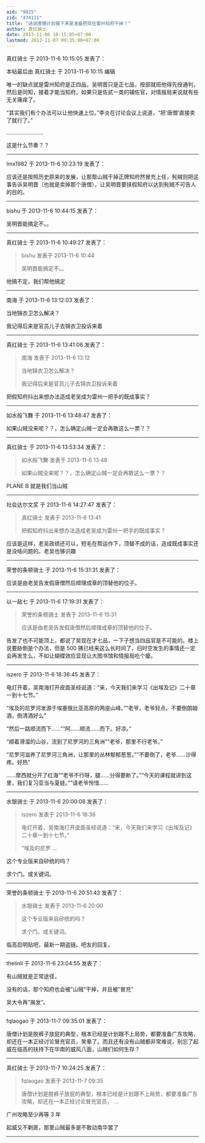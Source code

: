 ```yaml
---
aid: "9025"
zid: "474111"
title: "话说唐僧计划接下来是准备把现任雷州知府干掉？"
author: 真红骑士
date: 2013-11-06 10:15:05+07:00
lastmod: 2013-11-07 09:35:00+07:00
---
```


真红骑士 于 2013-11-6 10:15:05 发表了：

本帖最后由 真红骑士 于 2013-11-6 10:15 编辑

唯一的缺点就是雷州知府是正四品，吴明晋只是正七品，按部就班他得先授通判，然后是同知，接着才能当知府。如果只是佐贰一类的辅佐官，对情报局来说就有些无关痛痒了。

“其实我们有个办法可以让他快速上位。”李炎在讨论会议上说道，“把‘唐僧’直接卖了就行了。”

……………………

这是什么节奏？？

---

lmx1982 于 2013-11-6 10:23:19 发表了：

应该还是按照历史原来的发展，让那帮山贼干掉正牌知府然冒充上任，髡贼则把这事告诉吴明晋（也就是卖掉那个唐僧），让吴明晋要挟假知府以达到髡贼不可告人的目的。

---

bishu 于 2013-11-6 10:44:15 发表了：

吴明晋能搞定不。。

---

真红骑士 于 2013-11-6 10:49:27 发表了：

> bishu 发表于 2013-11-6 10:44
>
> 吴明晋能搞定不。。

他搞不定，我们帮他搞定

---

南海 于 2013-11-6 13:12:03 发表了：

当地锦衣卫怎么解决？

我记得后来是官员儿子去锦衣卫投诉来着

---

真红骑士 于 2013-11-6 13:41:06 发表了：

> 南海 发表于 2013-11-6 13:12
>
> 当地锦衣卫怎么解决？
>
> 我记得后来是官员儿子去锦衣卫投诉来着

把假知府抖出来想办法造成老吴成为雷州一把手的既成事实？

---

如水般飞舞 于 2013-11-6 13:48:47 发表了：

如果山贼没来呢？？，怎么确定山贼一定会再敢这么一票？？

---

真红骑士 于 2013-11-6 13:53:34 发表了：

> 如水般飞舞 发表于 2013-11-6 13:48
>
> 如果山贼没来呢？？，怎么确定山贼一定会再敢这么一票？？

PLANE B 就是我们当山贼

---

社会达尔文奖 于 2013-11-6 14:27:47 发表了：

> 真红骑士 发表于 2013-11-6 13:41
>
> 把假知府抖出来想办法造成老吴成为雷州一把手的既成事实？

应该是这样，老吴政绩还可以，短毛在帮运作下，顶替不成的话，造成既成事实还是没啥问题的。老吴也够识趣

---

荣誉的条顿骑士 于 2013-11-6 15:31:31 发表了：

应该是由老吴告发假唐僧然后顺理成章的顶替他的位子。

---

以一敌七 于 2013-11-6 17:19:31 发表了：

> 荣誉的条顿骑士 发表于 2013-11-6 15:31
>
> 应该是由老吴告发假唐僧然后顺理成章的顶替他的位子。

告发了也不可能顶上，都说了吴现在才七品，一下子想当四品官是不可能的。楼上说要胁倒是个办法，但是 500 狒已经来这么长时间了，旧时空发生的事情还一定会再发生么，不如让蝴蝶效应显现让大图书馆和情报局吃个瘪。

---

iszero 于 2013-11-6 18:36:45 发表了：

电灯开着，吴南海打开皮面圣经说道：“来，今天我们来学习《出埃及记》二十章一到十七节。”

“埃及的尼罗河发源于埃塞俄比亚高原的两座山峰。”“老爷，老爷轻点。不要倒朗姆酒，倒清酒好么”

“然后一路顺流而下……”“阿……顺流……而下。好凉。”

“顺着滑溜的山谷，流到了尼罗河的三角洲”“老爷，那里不行老爷。”

“尼罗河滋养了尼罗河三角洲，让那里的丛林郁郁葱葱。”“不要倒了，老爷……沙得疼。好热”

……摩西就分开了红海”“老爷不行呀，腿……分得要断了。”“今天的课程就讲到这里，我们复习亚当与夏娃。”“请老爷怜惜……

---

水银骑士 于 2013-11-6 20:00:08 发表了：

> iszero 发表于 2013-11-6 18:36
>
> 电灯开着，吴南海打开皮面圣经说道：“来，今天我们来学习《出埃及记》二十章一到十七节。”
>
> “埃及的尼罗 ...

这个专业版来自矽统的吗？

求个门。或关键词。

---

荣誉的条顿骑士 于 2013-11-6 20:51:43 发表了：

> 水银骑士 发表于 2013-11-6 20:00
>
> 这个专业版来自矽统的吗？
>
> 求个门。或关键词。

临高启明贴吧，最新一期盗链。吧友的回复。

---

thelinli 于 2013-11-6 23:04:55 发表了：

有山贼就是正常途径，

没有的话，那个知府也会被”山贼“干掉，并且被”冒充“

吴大令再”揭发”。

---

fqlaogao 于 2013-11-7 09:35:01 发表了：

唐僧计划是脱裤子放屁的典型，根本已经是计划跟不上局势，都要准备广东攻略，却还在一本正经讨论冒充官员，笑晕了。而且还有没有山贼都非常难说，别忘了起威在临高的扶持下在华南的威风八面，山贼们如何生存？

---

真红骑士 于 2013-11-7 10:24:25 发表了：

> fqlaogao 发表于 2013-11-7 09:35
>
> 唐僧计划是脱裤子放屁的典型，根本已经是计划跟不上局势，都要准备广东攻略，却还在一本正经讨论冒充官员， ...

广州攻略至少再等 3 年

起威又不剿匪，那里山贼最多是不敢动南华罢了

---
